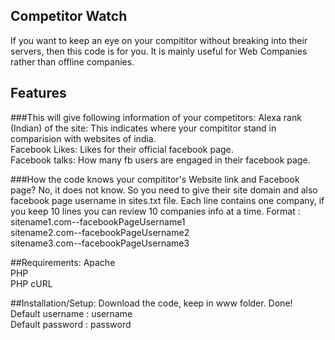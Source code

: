 Competitor Watch
----------------

If you want to keep an eye on your compititor without breaking into their servers, then this code is for you. It is mainly useful for Web Companies rather than offline companies.


Features
--------
###This will give following information of your competitors:
Alexa rank (Indian) of the site: This indicates where your compititor stand in comparision with websites of india.<br/>
Facebook Likes: Likes for their official facebook page.<br/>
Facebook talks: How many fb users are engaged in their facebook page.<br/>


###How the code knows your compititor's Website link and Facebook page?
No, it does not know. So you need to give their site domain and also facebook page username in sites.txt file. Each line contains one company, if you keep 10 lines you can review 10 companies info at a time. Format :<br/>
sitename1.com--facebookPageUsername1<br/>
sitename2.com--facebookPageUsername2<br/>
sitename3.com--facebookPageUsername3<br/>


##Requirements:
Apache<br/>
PHP<br/>
PHP cURL<br/>

##Installation/Setup:
Download the code, keep in www folder. Done!<br/>
Default username : username<br/>
Default password : password
